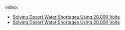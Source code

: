 video:
- [Solving Desert Water Shortages Using 20,000 Volts](https://youtube.com/shorts/IW1HX0cZt6U)
- [Solving Desert Water Shortages Using 20,000 Volts](https://youtu.be/G2brxBRnRH4)
